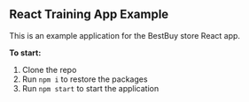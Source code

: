 ## React Training App Example

This is an example application for the BestBuy store React app.

**To start:**

1. Clone the repo
2. Run ```npm i``` to restore the packages
3. Run ```npm start``` to start the application
